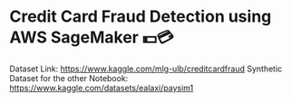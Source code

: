 # Credit Card Fraud Detection using AWS SageMaker 💵💳

Dataset Link: https://www.kaggle.com/mlg-ulb/creditcardfraud
Synthetic Dataset for the other Notebook: https://www.kaggle.com/datasets/ealaxi/paysim1